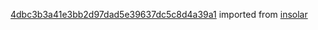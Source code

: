[4dbc3b3a41e3bb2d97dad5e39637dc5c8d4a39a1](https://github.com/insolar/insolar/commit/4dbc3b3a41e3bb2d97dad5e39637dc5c8d4a39a1) imported from [insolar](https://github.com/insolar/insolar)
